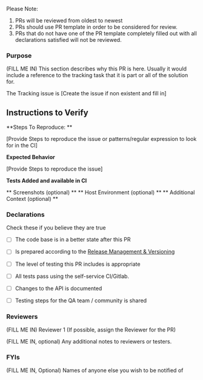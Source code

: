 Please Note:


1. PRs will be reviewed from oldest to newest
2. PRs should use PR template in order to be considered for review.
3. PRs that do not have one of the PR template completely filled out with all declarations satisfied will not be reviewed.


### Purpose

(FILL ME IN) This section describes why this PR is here. Usually it would include a reference 
to the tracking task that it is part or all of the solution for.

The Tracking issue is [Create the issue if non existent and fill in]


## Instructions to Verify

**Steps To Reproduce: **

[Provide Steps to reproduce the issue or patterns/regular expression to look for in the CI]

**Expected Behavior**

[Provide Steps to reproduce the issue]

**Tests Added and available in CI**

** Screenshots (optional) **
** Host Environment (optional) **
** Additional Context (optional) **

### Declarations

Check these if you believe they are true

- [ ] The code base is in a better state after this PR
- [ ] Is prepared according to the [Release Management & Versioning](https://github.com/peerplays-network/peerplays/wiki/Release-Management-&-Versioning)
- [ ] The level of testing this PR includes is appropriate
- [ ] All tests pass using the self-service CI/Gitlab.
- [ ] Changes to the API is documented
- [ ] Testing steps for the QA team / community is shared


### Reviewers

(FILL ME IN) Reviewer 1  (If possible, assign the Reviewer for the PR)

(FILL ME IN, optional) Any additional notes to reviewers or testers.

### FYIs

(FILL ME IN, Optional) Names of anyone else you wish to be notified of
